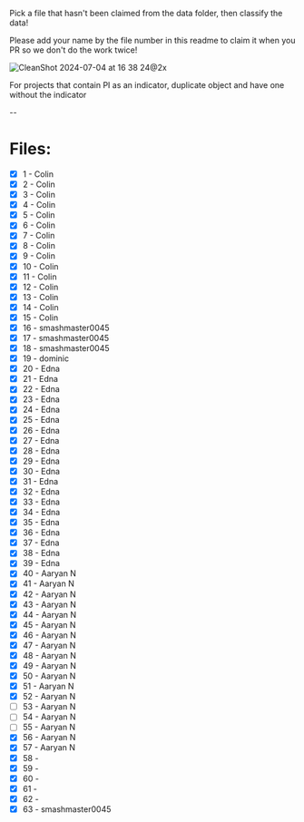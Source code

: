 Pick a file that hasn't been claimed from the data folder, then classify the data!

Please add your name by the file number in this readme to claim it when you PR so we don't do the work twice!

![CleanShot 2024-07-04 at 16 38 24@2x](https://github.com/jaspermayone/ai-fine-tuning/assets/65788728/fe0f1532-93bd-4e80-b6e4-a45e84cd4e31)


For projects that contain PI as an indicator, duplicate object and have one without the indicator


--
# Files: 

- [x] 1 - Colin
- [x] 2 - Colin
- [x] 3 - Colin
- [x] 4 - Colin
- [x] 5 - Colin
- [x] 6 - Colin
- [x] 7 - Colin
- [x] 8 - Colin
- [x] 9 - Colin
- [x] 10 - Colin
- [x] 11 - Colin
- [x] 12 - Colin
- [x] 13 - Colin
- [x] 14 - Colin
- [x] 15 - Colin
- [X] 16 - smashmaster0045
- [X] 17 - smashmaster0045
- [X] 18 - smashmaster0045
- [X] 19 - dominic
- [x] 20 - Edna
- [x] 21 - Edna
- [x] 22 - Edna
- [x] 23 - Edna
- [x] 24 - Edna
- [x] 25 - Edna
- [x] 26 - Edna
- [x] 27 - Edna
- [x] 28 - Edna
- [x] 29 - Edna
- [x] 30 - Edna
- [x] 31 - Edna
- [x] 32 - Edna
- [x] 33 - Edna
- [x] 34 - Edna
- [x] 35 - Edna
- [x] 36 - Edna
- [x] 37 - Edna
- [x] 38 - Edna
- [x] 39 - Edna
- [X] 40 - Aaryan N
- [X] 41 - Aaryan N
- [X] 42 - Aaryan N
- [X] 43 - Aaryan N
- [X] 44 - Aaryan N
- [X] 45 - Aaryan N
- [X] 46 - Aaryan N
- [X] 47 - Aaryan N
- [X] 48 - Aaryan N
- [X] 49 - Aaryan N
- [X] 50 - Aaryan N
- [X] 51 - Aaryan N
- [X] 52 - Aaryan N
- [ ] 53 - Aaryan N
- [ ] 54 - Aaryan N
- [ ] 55 - Aaryan N
- [X] 56 - Aaryan N
- [X] 57 - Aaryan N
- [x] 58 - 
- [x] 59 - 
- [x] 60 - 
- [x] 61 - 
- [x] 62 - 
- [X] 63 - smashmaster0045
